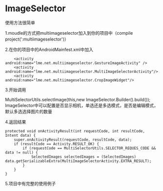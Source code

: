 # ImageSelector
使用方法很简单

1.moudle的方式把multiimageselector加入到你的项目中（compile project(':multiimageselector')）

2.在你的项目中的AndroidMainfest.xml中加入

        <activity android:name="lme.net.multiimageselector.GestureImageActivity" />
        <activity android:name="lme.net.multiimageselector.MultiImageSelectorActivity"/>
        <activity android:name="lme.net.multiimageselector.CropImageWidget"/>
        
3.开始调用

  MultiSelectorUtils.selectImage(this,new ImageSelector.Builder().build());
  ImageSelector中可以配置是否显示相机，单选还是多选模式，是否是编辑模式，默认多选选择图片的数量
  
4.返回结果

    protected void onActivityResult(int requestCode, int resultCode, Intent data) {
        super.onActivityResult(requestCode, resultCode, data);
        if (resultCode == Activity.RESULT_OK) {
            if (requestCode == MultiSelectorUtils.SELECTOR_REQUES_CODE && data != null) {
                SelectedImages selectedImages = (SelectedImages) data.getSerializableExtra(MultiImageSelectorActivity.EXTRA_RESULT);
            }
        }
    }
    
5.项目中有完整的使用例子
